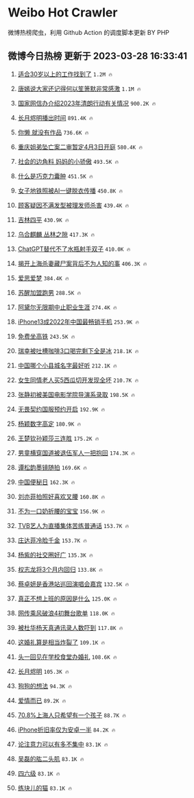 # Weibo Hot Crawler 



微博热榜爬虫，利用 Github Action 的调度脚本更新 BY PHP 


## 微博今日热榜 更新于 2023-03-28 16:33:41 
1. [适合30岁以上的工作找到了](https://s.weibo.com/weibo?q=%23%E9%80%82%E5%90%8830%E5%B2%81%E4%BB%A5%E4%B8%8A%E7%9A%84%E5%B7%A5%E4%BD%9C%E6%89%BE%E5%88%B0%E4%BA%86%23&t=31&band_rank=1&Refer=top) `1.2M 🔥` 

1. [唐嫣说大家还记得何以笙箫默非常感激](https://s.weibo.com/weibo?q=%23%E5%94%90%E5%AB%A3%E8%AF%B4%E5%A4%A7%E5%AE%B6%E8%BF%98%E8%AE%B0%E5%BE%97%E4%BD%95%E4%BB%A5%E7%AC%99%E7%AE%AB%E9%BB%98%E9%9D%9E%E5%B8%B8%E6%84%9F%E6%BF%80%23&t=31&band_rank=2&Refer=top) `1.1M 🔥` 

1. [国家网信办介绍2023年清朗行动有关情况](https://s.weibo.com/weibo?q=%23%E5%9B%BD%E5%AE%B6%E7%BD%91%E4%BF%A1%E5%8A%9E%E4%BB%8B%E7%BB%8D2023%E5%B9%B4%E6%B8%85%E6%9C%97%E8%A1%8C%E5%8A%A8%E6%9C%89%E5%85%B3%E6%83%85%E5%86%B5%23&t=31&band_rank=3&Refer=top) `900.2K 🔥` 

1. [长月烬明播出时间](https://s.weibo.com/weibo?q=%E9%95%BF%E6%9C%88%E7%83%AC%E6%98%8E%E6%92%AD%E5%87%BA%E6%97%B6%E9%97%B4&t=31&band_rank=4&Refer=top) `891.4K 🔥` 

1. [你懒 就没有作品](https://s.weibo.com/weibo?q=%E4%BD%A0%E6%87%92%20%E5%B0%B1%E6%B2%A1%E6%9C%89%E4%BD%9C%E5%93%81&t=31&band_rank=5&Refer=top) `736.6K 🔥` 

1. [重庆姐弟坠亡案二审暂定4月3日开庭](https://s.weibo.com/weibo?q=%23%E9%87%8D%E5%BA%86%E5%A7%90%E5%BC%9F%E5%9D%A0%E4%BA%A1%E6%A1%88%E4%BA%8C%E5%AE%A1%E6%9A%82%E5%AE%9A4%E6%9C%883%E6%97%A5%E5%BC%80%E5%BA%AD%23&t=31&band_rank=6&Refer=top) `580.4K 🔥` 

1. [社会的边角料 妈妈的小骄傲](https://s.weibo.com/weibo?q=%E7%A4%BE%E4%BC%9A%E7%9A%84%E8%BE%B9%E8%A7%92%E6%96%99%20%E5%A6%88%E5%A6%88%E7%9A%84%E5%B0%8F%E9%AA%84%E5%82%B2&t=31&band_rank=7&Refer=top) `493.5K 🔥` 

1. [什么是巧克力囊肿](https://s.weibo.com/weibo?q=%23%E4%BB%80%E4%B9%88%E6%98%AF%E5%B7%A7%E5%85%8B%E5%8A%9B%E5%9B%8A%E8%82%BF%23&t=31&band_rank=8&Refer=top) `451.5K 🔥` 

1. [女子地铁照被AI一键脱衣传播](https://s.weibo.com/weibo?q=%23%E5%A5%B3%E5%AD%90%E5%9C%B0%E9%93%81%E7%85%A7%E8%A2%ABAI%E4%B8%80%E9%94%AE%E8%84%B1%E8%A1%A3%E4%BC%A0%E6%92%AD%23&t=31&band_rank=9&Refer=top) `450.8K 🔥` 

1. [顾客疑因不满发型被理发师杀害](https://s.weibo.com/weibo?q=%23%E9%A1%BE%E5%AE%A2%E7%96%91%E5%9B%A0%E4%B8%8D%E6%BB%A1%E5%8F%91%E5%9E%8B%E8%A2%AB%E7%90%86%E5%8F%91%E5%B8%88%E6%9D%80%E5%AE%B3%23&t=31&band_rank=10&Refer=top) `439.4K 🔥` 

1. [吉林四平](https://s.weibo.com/weibo?q=%E5%90%89%E6%9E%97%E5%9B%9B%E5%B9%B3&t=31&band_rank=11&Refer=top) `430.9K 🔥` 

1. [乌合麒麟 丛林之隙](https://s.weibo.com/weibo?q=%E4%B9%8C%E5%90%88%E9%BA%92%E9%BA%9F%20%E4%B8%9B%E6%9E%97%E4%B9%8B%E9%9A%99&t=31&band_rank=12&Refer=top) `417.3K 🔥` 

1. [ChatGPT替代不了水瓶射手双子](https://s.weibo.com/weibo?q=%23ChatGPT%E6%9B%BF%E4%BB%A3%E4%B8%8D%E4%BA%86%E6%B0%B4%E7%93%B6%E5%B0%84%E6%89%8B%E5%8F%8C%E5%AD%90%23&t=31&band_rank=13&Refer=top) `410.0K 🔥` 

1. [揭开上海杀妻藏尸案背后不为人知的事](https://s.weibo.com/weibo?q=%23%E6%8F%AD%E5%BC%80%E4%B8%8A%E6%B5%B7%E6%9D%80%E5%A6%BB%E8%97%8F%E5%B0%B8%E6%A1%88%E8%83%8C%E5%90%8E%E4%B8%8D%E4%B8%BA%E4%BA%BA%E7%9F%A5%E7%9A%84%E4%BA%8B%23&t=31&band_rank=14&Refer=top) `406.3K 🔥` 

1. [爱思爱梦](https://s.weibo.com/weibo?q=%E7%88%B1%E6%80%9D%E7%88%B1%E6%A2%A6&t=31&band_rank=15&Refer=top) `384.4K 🔥` 

1. [苏醒加盟跑男](https://s.weibo.com/weibo?q=%23%E8%8B%8F%E9%86%92%E5%8A%A0%E7%9B%9F%E8%B7%91%E7%94%B7%23&t=31&band_rank=16&Refer=top) `288.5K 🔥` 

1. [阿黛尔无限期中止职业生涯](https://s.weibo.com/weibo?q=%23%E9%98%BF%E9%BB%9B%E5%B0%94%E6%97%A0%E9%99%90%E6%9C%9F%E4%B8%AD%E6%AD%A2%E8%81%8C%E4%B8%9A%E7%94%9F%E6%B6%AF%23&t=31&band_rank=17&Refer=top) `274.4K 🔥` 

1. [iPhone13成2022年中国最畅销手机](https://s.weibo.com/weibo?q=%23iPhone13%E6%88%902022%E5%B9%B4%E4%B8%AD%E5%9B%BD%E6%9C%80%E7%95%85%E9%94%80%E6%89%8B%E6%9C%BA%23&t=31&band_rank=18&Refer=top) `253.9K 🔥` 

1. [免费坐高铁](https://s.weibo.com/weibo?q=%E5%85%8D%E8%B4%B9%E5%9D%90%E9%AB%98%E9%93%81&t=31&band_rank=19&Refer=top) `243.5K 🔥` 

1. [瑞幸被吐槽咖啡3口喝完剩下全是冰](https://s.weibo.com/weibo?q=%23%E7%91%9E%E5%B9%B8%E8%A2%AB%E5%90%90%E6%A7%BD%E5%92%96%E5%95%A13%E5%8F%A3%E5%96%9D%E5%AE%8C%E5%89%A9%E4%B8%8B%E5%85%A8%E6%98%AF%E5%86%B0%23&t=31&band_rank=20&Refer=top) `218.1K 🔥` 

1. [中国哪个小县城名字最好听](https://s.weibo.com/weibo?q=%23%E4%B8%AD%E5%9B%BD%E5%93%AA%E4%B8%AA%E5%B0%8F%E5%8E%BF%E5%9F%8E%E5%90%8D%E5%AD%97%E6%9C%80%E5%A5%BD%E5%90%AC%23&t=31&band_rank=21&Refer=top) `212.1K 🔥` 

1. [女生同情老人买5西瓜切开发现全坏](https://s.weibo.com/weibo?q=%23%E5%A5%B3%E7%94%9F%E5%90%8C%E6%83%85%E8%80%81%E4%BA%BA%E4%B9%B05%E8%A5%BF%E7%93%9C%E5%88%87%E5%BC%80%E5%8F%91%E7%8E%B0%E5%85%A8%E5%9D%8F%23&t=31&band_rank=22&Refer=top) `210.7K 🔥` 

1. [张静初被美国电影学院导演系录取](https://s.weibo.com/weibo?q=%23%E5%BC%A0%E9%9D%99%E5%88%9D%E8%A2%AB%E7%BE%8E%E5%9B%BD%E7%94%B5%E5%BD%B1%E5%AD%A6%E9%99%A2%E5%AF%BC%E6%BC%94%E7%B3%BB%E5%BD%95%E5%8F%96%23&t=31&band_rank=23&Refer=top) `198.5K 🔥` 

1. [无畏契约国服预约开启](https://s.weibo.com/weibo?q=%23%E6%97%A0%E7%95%8F%E5%A5%91%E7%BA%A6%E5%9B%BD%E6%9C%8D%E9%A2%84%E7%BA%A6%E5%BC%80%E5%90%AF%23&t=31&band_rank=24&Refer=top) `192.9K 🔥` 

1. [杨颖数字高定](https://s.weibo.com/weibo?q=%E6%9D%A8%E9%A2%96%E6%95%B0%E5%AD%97%E9%AB%98%E5%AE%9A&t=31&band_rank=25&Refer=top) `180.9K 🔥` 

1. [王楚钦孙颖莎三连胜](https://s.weibo.com/weibo?q=%23%E7%8E%8B%E6%A5%9A%E9%92%A6%E5%AD%99%E9%A2%96%E8%8E%8E%E4%B8%89%E8%BF%9E%E8%83%9C%23&t=31&band_rank=26&Refer=top) `175.2K 🔥` 

1. [男童横穿国道被退伍军人一把抱回](https://s.weibo.com/weibo?q=%23%E7%94%B7%E7%AB%A5%E6%A8%AA%E7%A9%BF%E5%9B%BD%E9%81%93%E8%A2%AB%E9%80%80%E4%BC%8D%E5%86%9B%E4%BA%BA%E4%B8%80%E6%8A%8A%E6%8A%B1%E5%9B%9E%23&t=31&band_rank=27&Refer=top) `174.3K 🔥` 

1. [谭松韵墨镜随拍](https://s.weibo.com/weibo?q=%23%E8%B0%AD%E6%9D%BE%E9%9F%B5%E5%A2%A8%E9%95%9C%E9%9A%8F%E6%8B%8D%23&t=31&band_rank=28&Refer=top) `169.6K 🔥` 

1. [中国便秘日](https://s.weibo.com/weibo?q=%E4%B8%AD%E5%9B%BD%E4%BE%BF%E7%A7%98%E6%97%A5&t=31&band_rank=29&Refer=top) `162.3K 🔥` 

1. [刘亦菲拍照好喜欢叉腰](https://s.weibo.com/weibo?q=%23%E5%88%98%E4%BA%A6%E8%8F%B2%E6%8B%8D%E7%85%A7%E5%A5%BD%E5%96%9C%E6%AC%A2%E5%8F%89%E8%85%B0%23&t=31&band_rank=30&Refer=top) `160.8K 🔥` 

1. [不为一口奶折腰的宝宝](https://s.weibo.com/weibo?q=%23%E4%B8%8D%E4%B8%BA%E4%B8%80%E5%8F%A3%E5%A5%B6%E6%8A%98%E8%85%B0%E7%9A%84%E5%AE%9D%E5%AE%9D%23&t=31&band_rank=31&Refer=top) `156.9K 🔥` 

1. [TVB艺人为直播集体苦练普通话](https://s.weibo.com/weibo?q=%23TVB%E8%89%BA%E4%BA%BA%E4%B8%BA%E7%9B%B4%E6%92%AD%E9%9B%86%E4%BD%93%E8%8B%A6%E7%BB%83%E6%99%AE%E9%80%9A%E8%AF%9D%23&t=31&band_rank=32&Refer=top) `153.7K 🔥` 

1. [庄达菲冷脸千金](https://s.weibo.com/weibo?q=%23%E5%BA%84%E8%BE%BE%E8%8F%B2%E5%86%B7%E8%84%B8%E5%8D%83%E9%87%91%23&t=31&band_rank=33&Refer=top) `153.7K 🔥` 

1. [杨紫的社交圈好广](https://s.weibo.com/weibo?q=%23%E6%9D%A8%E7%B4%AB%E7%9A%84%E7%A4%BE%E4%BA%A4%E5%9C%88%E5%A5%BD%E5%B9%BF%23&t=31&band_rank=34&Refer=top) `135.3K 🔥` 

1. [权志龙将3个月内回归](https://s.weibo.com/weibo?q=%23%E6%9D%83%E5%BF%97%E9%BE%99%E5%B0%863%E4%B8%AA%E6%9C%88%E5%86%85%E5%9B%9E%E5%BD%92%23&t=31&band_rank=35&Refer=top) `133.8K 🔥` 

1. [蔡卓妍是香港站巡回演唱会嘉宾](https://s.weibo.com/weibo?q=%23%E8%94%A1%E5%8D%93%E5%A6%8D%E6%98%AF%E9%A6%99%E6%B8%AF%E7%AB%99%E5%B7%A1%E5%9B%9E%E6%BC%94%E5%94%B1%E4%BC%9A%E5%98%89%E5%AE%BE%23&t=31&band_rank=36&Refer=top) `132.5K 🔥` 

1. [真正不想上班的原因是什么](https://s.weibo.com/weibo?q=%23%E7%9C%9F%E6%AD%A3%E4%B8%8D%E6%83%B3%E4%B8%8A%E7%8F%AD%E7%9A%84%E5%8E%9F%E5%9B%A0%E6%98%AF%E4%BB%80%E4%B9%88%23&t=31&band_rank=37&Refer=top) `125.0K 🔥` 

1. [网传乘风破浪4初舞台歌单](https://s.weibo.com/weibo?q=%23%E7%BD%91%E4%BC%A0%E4%B9%98%E9%A3%8E%E7%A0%B4%E6%B5%AA4%E5%88%9D%E8%88%9E%E5%8F%B0%E6%AD%8C%E5%8D%95%23&t=31&band_rank=38&Refer=top) `118.0K 🔥` 

1. [被杜华杨天真通讯录人数吓到](https://s.weibo.com/weibo?q=%23%E8%A2%AB%E6%9D%9C%E5%8D%8E%E6%9D%A8%E5%A4%A9%E7%9C%9F%E9%80%9A%E8%AE%AF%E5%BD%95%E4%BA%BA%E6%95%B0%E5%90%93%E5%88%B0%23&t=31&band_rank=39&Refer=top) `117.8K 🔥` 

1. [这婚礼算是相当炸裂了](https://s.weibo.com/weibo?q=%23%E8%BF%99%E5%A9%9A%E7%A4%BC%E7%AE%97%E6%98%AF%E7%9B%B8%E5%BD%93%E7%82%B8%E8%A3%82%E4%BA%86%23&t=31&band_rank=40&Refer=top) `109.1K 🔥` 

1. [头一回见在学校食堂办婚礼](https://s.weibo.com/weibo?q=%23%E5%A4%B4%E4%B8%80%E5%9B%9E%E8%A7%81%E5%9C%A8%E5%AD%A6%E6%A0%A1%E9%A3%9F%E5%A0%82%E5%8A%9E%E5%A9%9A%E7%A4%BC%23&t=31&band_rank=41&Refer=top) `108.6K 🔥` 

1. [长月烬明](https://s.weibo.com/weibo?q=%E9%95%BF%E6%9C%88%E7%83%AC%E6%98%8E&t=31&band_rank=42&Refer=top) `105.3K 🔥` 

1. [狗狗的想法](https://s.weibo.com/weibo?q=%E7%8B%97%E7%8B%97%E7%9A%84%E6%83%B3%E6%B3%95&t=31&band_rank=43&Refer=top) `94.3K 🔥` 

1. [爱情而已](https://s.weibo.com/weibo?q=%E7%88%B1%E6%83%85%E8%80%8C%E5%B7%B2&t=31&band_rank=44&Refer=top) `89.2K 🔥` 

1. [70.8%上海人只希望有一个孩子](https://s.weibo.com/weibo?q=%2370.8%25%E4%B8%8A%E6%B5%B7%E4%BA%BA%E5%8F%AA%E5%B8%8C%E6%9C%9B%E6%9C%89%E4%B8%80%E4%B8%AA%E5%AD%A9%E5%AD%90%23&t=31&band_rank=45&Refer=top) `88.7K 🔥` 

1. [iPhone折旧率仅为安卓一半](https://s.weibo.com/weibo?q=%23iPhone%E6%8A%98%E6%97%A7%E7%8E%87%E4%BB%85%E4%B8%BA%E5%AE%89%E5%8D%93%E4%B8%80%E5%8D%8A%23&t=31&band_rank=46&Refer=top) `84.2K 🔥` 

1. [论注意力可以有多不集中](https://s.weibo.com/weibo?q=%E8%AE%BA%E6%B3%A8%E6%84%8F%E5%8A%9B%E5%8F%AF%E4%BB%A5%E6%9C%89%E5%A4%9A%E4%B8%8D%E9%9B%86%E4%B8%AD&t=31&band_rank=47&Refer=top) `83.1K 🔥` 

1. [吴磊的肱二头肌](https://s.weibo.com/weibo?q=%23%E5%90%B4%E7%A3%8A%E7%9A%84%E8%82%B1%E4%BA%8C%E5%A4%B4%E8%82%8C%23&t=31&band_rank=48&Refer=top) `83.1K 🔥` 

1. [四六级](https://s.weibo.com/weibo?q=%E5%9B%9B%E5%85%AD%E7%BA%A7&t=31&band_rank=49&Refer=top) `83.1K 🔥` 

1. [练块儿的猫](https://s.weibo.com/weibo?q=%23%E7%BB%83%E5%9D%97%E5%84%BF%E7%9A%84%E7%8C%AB%23&t=31&band_rank=50&Refer=top) `83.1K 🔥` 

